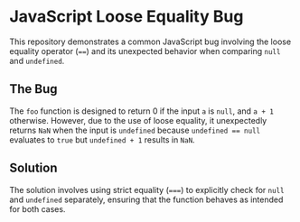 # JavaScript Loose Equality Bug

This repository demonstrates a common JavaScript bug involving the loose equality operator (`==`) and its unexpected behavior when comparing `null` and `undefined`.

## The Bug
The `foo` function is designed to return 0 if the input `a` is `null`, and `a + 1` otherwise. However, due to the use of loose equality, it unexpectedly returns `NaN` when the input is `undefined` because `undefined == null` evaluates to `true` but `undefined + 1` results in `NaN`.

## Solution
The solution involves using strict equality (`===`) to explicitly check for `null` and `undefined` separately, ensuring that the function behaves as intended for both cases.